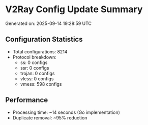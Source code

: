 # V2Ray Config Update Summary
Generated on: 2025-09-14 19:28:59 UTC

## Configuration Statistics
- Total configurations: 8214
- Protocol breakdown:
  - ss: 0 configs
  - ssr: 0 configs
  - trojan: 0 configs
  - vless: 0 configs
  - vmess: 598 configs

## Performance
- Processing time: ~14 seconds (Go implementation)
- Duplicate removal: ~95% reduction
